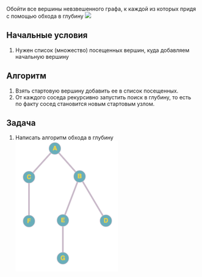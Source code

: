 
Обойти все вершины невзвешенного графа,
к каждой из которых придя с помощью обхода в глубину
![](https://camo.githubusercontent.com/307023a33368ed02198844a9b3d9b8b7b470f67bbcc0e88574da939b76775c89/68747470733a2f2f75706c6f61642e77696b696d656469612e6f72672f77696b6970656469612f636f6d6d6f6e732f372f37662f44657074682d46697273742d5365617263682e676966)

## Начальные условия
1. Нужен список (множество) посещенных вершин,
куда добавляем начальную вершину

## Алгоритм
1. Взять стартовую вершину добавить ее в список посещенных.
2. От каждого соседа рекурсивно запустить поиск в глубину, 
   то есть по факту сосед становится новым стартовым узлом.
   
## Задача
1. Написать алгоритм обхода в глубину
![img.png](img.png)

